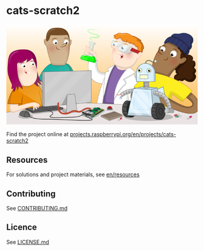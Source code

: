 # cats-scratch2

![cats-scratch2](banner.png)

Find the project online at [projects.raspberrypi.org/en/projects/cats-scratch2](https://projects.raspberrypi.org/en/projects/cats-scratch2)

## Resources
For solutions and project materials, see [en/resources](https://github.com/raspberrypilearning/cats-scratch2/tree/master/en/resources)

## Contributing
See [CONTRIBUTING.md](CONTRIBUTING.md)

## Licence
 See [LICENSE.md](LICENSE.md)